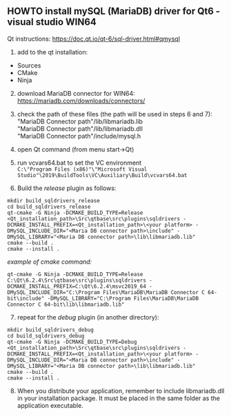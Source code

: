 ## HOWTO install mySQL (MariaDB) driver for Qt6 - visual studio WIN64

Qt instructions: https://doc.qt.io/qt-6/sql-driver.html#qmysql

1) add to the qt installation:
- Sources
- CMake
- Ninja
 
2) download MariaDB connector for WIN64:  
https://mariadb.com/downloads/connectors/

3) check the path of these files (the path will be used in steps 6 and 7):  
"MariaDB Connector path"/lib/libmariadb.lib  
"MariaDB Connector path"/lib/libmariadb.dll  
"MariaDB Connector path"/include/mysql.h  

4) open Qt command (from menu start->Qt)  

5) run vcvars64.bat to set the VC environment  
`C:\"Program Files (x86)"\"Microsoft Visual Studio"\2019\BuildTools\VC\Auxiliary\Build\vcvars64.bat`  

6) Build the *release* plugin as follows:   
```
mkdir build_sqldrivers_release
cd build_sqldrivers_release
qt-cmake -G Ninja -DCMAKE_BUILD_TYPE=Release <Qt_installation_path>\Src\qtbase\src\plugins\sqldrivers -DCMAKE_INSTALL_PREFIX=<Qt_installation_path>\<your platform> -DMySQL_INCLUDE_DIR="<Maria DB connector path>\include" -DMySQL_LIBRARY="<Maria DB connector path>\lib\libmariadb.lib"
cmake --build .
cmake --install .
```  
*example of cmake command:*  
```
qt-cmake -G Ninja -DCMAKE_BUILD_TYPE=Release C:\Qt\6.2.4\Src\qtbase\src\plugins\sqldrivers -DCMAKE_INSTALL_PREFIX=C:\Qt\6.2.4\msvc2019_64 -DMySQL_INCLUDE_DIR="C:\Program Files\MariaDB\MariaDB Connector C 64-bit\include" -DMySQL_LIBRARY="C:\Program Files\MariaDB\MariaDB Connector C 64-bit\lib\libmariadb.lib"
```  
7) repeat for the *debug* plugin (in another directory):
```
mkdir build_sqldrivers_debug
cd build_sqldrivers_debug
qt-cmake -G Ninja -DCMAKE_BUILD_TYPE=Debug <Qt_installation_path>\Src\qtbase\src\plugins\sqldrivers -DCMAKE_INSTALL_PREFIX=<Qt_installation_path>\<your platform> -DMySQL_INCLUDE_DIR="<Maria DB connector path>\include" -DMySQL_LIBRARY="<Maria DB connector path>\lib\libmariadb.lib"
cmake --build .
cmake --install .
```

8) When you distribute your application, remember to include libmariadb.dll in your installation package. 
It must be placed in the same folder as the application executable.
